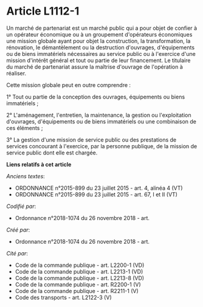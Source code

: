 # Article L1112-1

Un marché de partenariat est un marché public qui a pour objet de confier à un opérateur économique ou à un groupement
d'opérateurs économiques une mission globale ayant pour objet la construction, la transformation, la rénovation, le
démantèlement ou la destruction d'ouvrages, d'équipements ou de biens immatériels nécessaires au service public ou à
l'exercice d'une mission d'intérêt général et tout ou partie de leur financement. Le titulaire du marché de partenariat
assure la maîtrise d'ouvrage de l'opération à réaliser.

Cette mission globale peut en outre comprendre :

1° Tout ou partie de la conception des ouvrages, équipements ou biens immatériels ;

2° L'aménagement, l'entretien, la maintenance, la gestion ou l'exploitation d'ouvrages, d'équipements ou de biens immatériels
ou une combinaison de ces éléments ;

3° La gestion d'une mission de service public ou des prestations de services concourant à l'exercice, par la personne
publique, de la mission de service public dont elle est chargée.

**Liens relatifs à cet article**

_Anciens textes_:

  - ORDONNANCE n°2015-899 du 23 juillet 2015 - art. 4, alinéa 4 (VT)
  - ORDONNANCE n°2015-899 du 23 juillet 2015 - art. 67, I et II (VT)

_Codifié par_:

  - Ordonnance n°2018-1074 du 26 novembre 2018 - art.

_Créé par_:

  - Ordonnance n°2018-1074 du 26 novembre 2018 - art.

_Cité par_:

  - Code de la commande publique - art. L2200-1 (VD)
  - Code de la commande publique - art. L2213-1 (VD)
  - Code de la commande publique - art. L2213-8 (VD)
  - Code de la commande publique - art. R2200-1 (V)
  - Code de la commande publique - art. R2211-1 (V)
  - Code des transports - art. L2122-3 (V)
